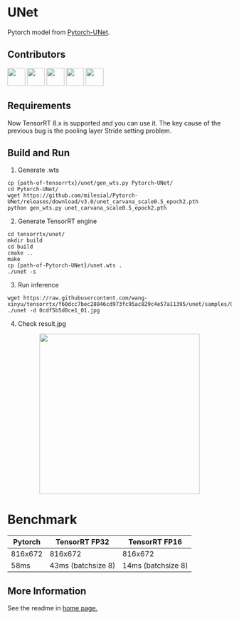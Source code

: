 # UNet

Pytorch model from [Pytorch-UNet](https://github.com/milesial/Pytorch-UNet).

## Contributors

<a href="https://github.com/YuzhouPeng"><img src="https://avatars.githubusercontent.com/u/13601004?v=4?s=48" width="40px;" alt=""/></a>
<a href="https://github.com/East-Face"><img src="https://avatars.githubusercontent.com/u/35283869?v=4s=48" width="40px;" alt=""/></a>
<a href="https://github.com/irvingzhang0512"><img src="https://avatars.githubusercontent.com/u/22089207?s=48&v=4" width="40px;" alt=""/></a>
<a href="https://github.com/wang-xinyu"><img src="https://avatars.githubusercontent.com/u/15235574?s=48&v=4" width="40px;" alt=""/></a>
<a href="https://github.com/nengwp"><img src="https://avatars.githubusercontent.com/u/44516353?s=96&v=4" width="40px;" alt=""/></a>


## Requirements

Now TensorRT 8.x is supported and you can use it.
The key cause of the previous bug is the pooling layer Stride setting problem.

## Build and Run

1. Generate .wts
```
cp {path-of-tensorrtx}/unet/gen_wts.py Pytorch-UNet/
cd Pytorch-UNet/
wget https://github.com/milesial/Pytorch-UNet/releases/download/v3.0/unet_carvana_scale0.5_epoch2.pth
python gen_wts.py unet_carvana_scale0.5_epoch2.pth
```

2. Generate TensorRT engine
```
cd tensorrtx/unet/
mkdir build
cd build
cmake ..
make
cp {path-of-Pytorch-UNet}/unet.wts .
./unet -s
```

3. Run inference
```
wget https://raw.githubusercontent.com/wang-xinyu/tensorrtx/f60dcc7bec28846cd973fc95ac829c4e57a11395/unet/samples/0cdf5b5d0ce1_01.jpg
./unet -d 0cdf5b5d0ce1_01.jpg
```

4. Check result.jpg

<p align="center">
<img src="https://user-images.githubusercontent.com/15235574/207358769-dacf908e-f65d-4b2e-bc53-4fa2a9114c2a.jpg" height="360px;">
</p>

# Benchmark

Pytorch | TensorRT FP32 | TensorRT FP16
---- | ----- | ------ 
816x672  | 816x672 | 816x672
58ms  | 43ms (batchsize 8) | 14ms (batchsize 8)

## More Information

See the readme in [home page.](https://github.com/wang-xinyu/tensorrtx)

